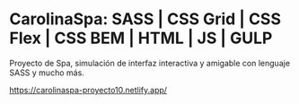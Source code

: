# CarolinaSpa: SASS | CSS Grid | CSS Flex | CSS BEM | HTML | JS | GULP

Proyecto de Spa, simulación de interfaz interactiva y amigable con lenguaje SASS y mucho más.

https://carolinaspa-proyecto10.netlify.app/
